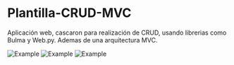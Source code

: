 # Plantilla-CRUD-MVC
Aplicación web, cascaron para realización de CRUD, usando librerias como Bulma y Web.py. Ademas de una arquitectura MVC.

![Example](https://github.com/MariaDelCarmenHernandezDiaz/Plantilla-CRUD-MVC/blob/master/Capturas/1.png "Bienvenida")
![Example](https://github.com/MariaDelCarmenHernandezDiaz/Plantilla-CRUD-MVC/blob/master/Capturas/2.PNG "Form")
![Example](https://github.com/MariaDelCarmenHernandezDiaz/Plantilla-CRUD-MVC/blob/master/Capturas/3.PNG "Form")

